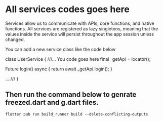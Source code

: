 #  All services codes goes here 

Services allow us to communicate with APIs, core functions, and native functions. All services are registered as lazy singletons, meaning that the values inside the service will persist throughout the app session unless changed.


You can add a new service class like the code below 

class UserService {
  ///... You code goes here 
 final _getApi = locator<DogsGetApis>();

  Future<Breeds> login() async {
    return await _getApi.login();
  }

   ....///
  }

## Then run the command below to genrate freezed.dart and g.dart files.
    flutter pub run build_runner build --delete-conflicting-outputs


